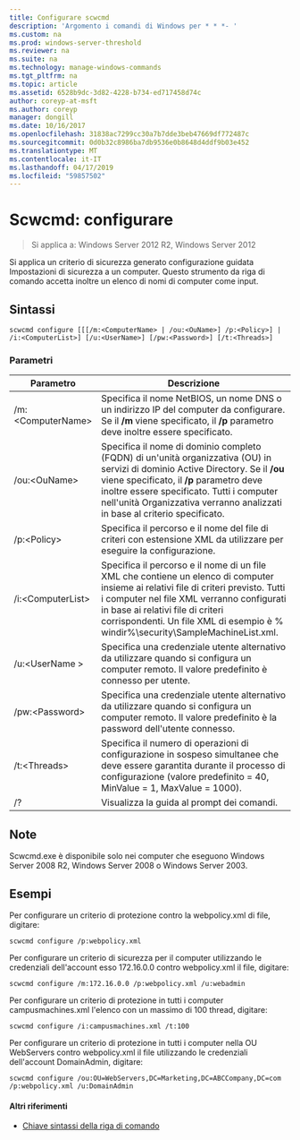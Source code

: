```yaml
---
title: Configurare scwcmd
description: 'Argomento i comandi di Windows per * * *- '
ms.custom: na
ms.prod: windows-server-threshold
ms.reviewer: na
ms.suite: na
ms.technology: manage-windows-commands
ms.tgt_pltfrm: na
ms.topic: article
ms.assetid: 6528b9dc-3d82-4228-b734-ed717458d74c
author: coreyp-at-msft
ms.author: coreyp
manager: dongill
ms.date: 10/16/2017
ms.openlocfilehash: 31838ac7299cc30a7b7dde3beb47669df772487c
ms.sourcegitcommit: 0d0b32c8986ba7db9536e0b8648d4ddf9b03e452
ms.translationtype: MT
ms.contentlocale: it-IT
ms.lasthandoff: 04/17/2019
ms.locfileid: "59857502"
---
```

# <a name="scwcmd-configure"></a>Scwcmd: configurare

> Si applica a: Windows Server 2012 R2, Windows Server 2012

Si applica un criterio di sicurezza generato configurazione guidata Impostazioni di sicurezza a un computer. Questo strumento da riga di comando accetta inoltre un elenco di nomi di computer come input.

## <a name="syntax"></a>Sintassi

```
scwcmd configure [[[/m:<ComputerName> | /ou:<OuName>] /p:<Policy>] | /i:<ComputerList>] [/u:<UserName>] [/pw:<Password>] [/t:<Threads>]
```

### <a name="parameters"></a>Parametri

|Parametro|Descrizione|
|---------|-----------|
|/m:\<ComputerName>|Specifica il nome NetBIOS, un nome DNS o un indirizzo IP del computer da configurare. Se il **/m** viene specificato, il **/p** parametro deve inoltre essere specificato.|
|/ou:\<OuName>|Specifica il nome di dominio completo (FQDN) di un'unità organizzativa (OU) in servizi di dominio Active Directory. Se il **/ou** viene specificato, il **/p** parametro deve inoltre essere specificato. Tutti i computer nell'unità Organizzativa verranno analizzati in base al criterio specificato.|
|/p:\<Policy>|Specifica il percorso e il nome del file di criteri con estensione XML da utilizzare per eseguire la configurazione.|
|/i:\<ComputerList>|Specifica il percorso e il nome di un file XML che contiene un elenco di computer insieme ai relativi file di criteri previsto. Tutti i computer nel file XML verranno configurati in base ai relativi file di criteri corrispondenti. Un file XML di esempio è % windir%\security\SampleMachineList.xml.|
|/u:\<UserName >|Specifica una credenziale utente alternativo da utilizzare quando si configura un computer remoto. Il valore predefinito è connesso per utente.|
|/pw:\<Password>|Specifica una credenziale utente alternativo da utilizzare quando si configura un computer remoto. Il valore predefinito è la password dell'utente connesso.|
|/t:\<Threads>|Specifica il numero di operazioni di configurazione in sospeso simultanee che deve essere garantita durante il processo di configurazione (valore predefinito = 40, MinValue = 1, MaxValue = 1000).|
|/?|Visualizza la guida al prompt dei comandi.|

## <a name="remarks"></a>Note

Scwcmd.exe è disponibile solo nei computer che eseguono Windows Server 2008 R2, Windows Server 2008 o Windows Server 2003.

## <a name="BKMK_Examples"></a>Esempi

Per configurare un criterio di protezione contro la webpolicy.xml di file, digitare:
```
scwcmd configure /p:webpolicy.xml
```
Per configurare un criterio di sicurezza per il computer utilizzando le credenziali dell'account esso 172.16.0.0 contro webpolicy.xml il file, digitare:
```
scwcmd configure /m:172.16.0.0 /p:webpolicy.xml /u:webadmin
```
Per configurare un criterio di protezione in tutti i computer campusmachines.xml l'elenco con un massimo di 100 thread, digitare:
```
scwcmd configure /i:campusmachines.xml /t:100
```
Per configurare un criterio di protezione in tutti i computer nella OU WebServers contro webpolicy.xml il file utilizzando le credenziali dell'account DomainAdmin, digitare:
```
scwcmd configure /ou:OU=WebServers,DC=Marketing,DC=ABCCompany,DC=com /p:webpolicy.xml /u:DomainAdmin
```

#### <a name="additional-references"></a>Altri riferimenti

-   [Chiave sintassi della riga di comando](command-line-syntax-key.md)